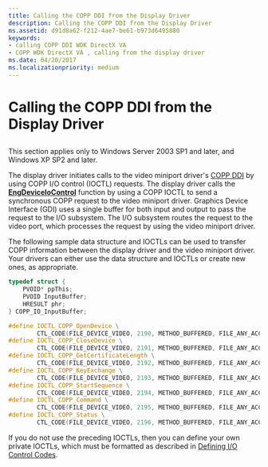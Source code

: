 ```yaml
---
title: Calling the COPP DDI from the Display Driver
description: Calling the COPP DDI from the Display Driver
ms.assetid: d91d8a62-f212-4ae7-be61-b973d6495880
keywords:
- calling COPP DDI WDK DirectX VA
- COPP WDK DirectX VA , calling from the display driver
ms.date: 04/20/2017
ms.localizationpriority: medium
---
```


# Calling the COPP DDI from the Display Driver


## <span id="ddk_calling_the_copp_ddi_from_the_display_driver_gg"></span><span id="DDK_CALLING_THE_COPP_DDI_FROM_THE_DISPLAY_DRIVER_GG"></span>


This section applies only to Windows Server 2003 SP1 and later, and Windows XP SP2 and later.

The display driver initiates calls to the video miniport driver's [COPP DDI](https://msdn.microsoft.com/library/windows/hardware/ff540449) by using COPP I/O control (IOCTL) requests. The display driver calls the [**EngDeviceIoControl**](https://msdn.microsoft.com/library/windows/hardware/ff564838) function by using a COPP IOCTL to send a synchronous COPP request to the video miniport driver. Graphics Device Interface (GDI) uses a single buffer for both input and output to pass the request to the I/O subsystem. The I/O subsystem routes the request to the video port, which processes the request by using the video miniport driver.

The following sample data structure and IOCTLs can be used to transfer COPP information between the display driver and the video miniport driver. Your drivers can either use the data structure and IOCTLs or create new ones, as appropriate.

```cpp
typedef struct {
    PVOID* ppThis;
    PVOID InputBuffer;
    HRESULT phr;
} COPP_IO_InputBuffer;

#define IOCTL_COPP_OpenDevice \
        CTL_CODE(FILE_DEVICE_VIDEO, 2190, METHOD_BUFFERED, FILE_ANY_ACCESS)
#define IOCTL_COPP_CloseDevice \
        CTL_CODE(FILE_DEVICE_VIDEO, 2191, METHOD_BUFFERED, FILE_ANY_ACCESS)
#define IOCTL_COPP_GetCertificateLength \
        CTL_CODE(FILE_DEVICE_VIDEO, 2192, METHOD_BUFFERED, FILE_ANY_ACCESS)
#define IOCTL_COPP_KeyExchange \
        CTL_CODE(FILE_DEVICE_VIDEO, 2193, METHOD_BUFFERED, FILE_ANY_ACCESS)
#define IOCTL_COPP_StartSequence \
        CTL_CODE(FILE_DEVICE_VIDEO, 2194, METHOD_BUFFERED, FILE_ANY_ACCESS)
#define IOCTL_COPP_Command \
        CTL_CODE(FILE_DEVICE_VIDEO, 2195, METHOD_BUFFERED, FILE_ANY_ACCESS)
#define IOCTL_COPP_Status \
        CTL_CODE(FILE_DEVICE_VIDEO, 2196, METHOD_BUFFERED, FILE_ANY_ACCESS)
```

If you do not use the preceding IOCTLs, then you can define your own private IOCTLs, which must be formatted as described in [Defining I/O Control Codes](https://msdn.microsoft.com/library/windows/hardware/ff543023).

 

 





